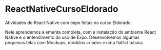 # ReactNativeCursoEldorado
Atividades de React Native com expo feitas no curso Eldorado.

Nele aprendemos a ementa completa, com a instalação do ambiente React Native e o entendimento do uso de Expo. Desenvolvemos algumas pequenas telas com Mockups, modúlos 
criados e uma flatlist básica.
